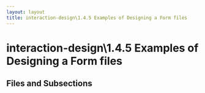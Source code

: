 ```yaml
---
layout: layout
title: interaction-design\1.4.5 Examples of Designing a Form files
---
```


# interaction-design\1.4.5 Examples of Designing a Form files

## Files and Subsections

